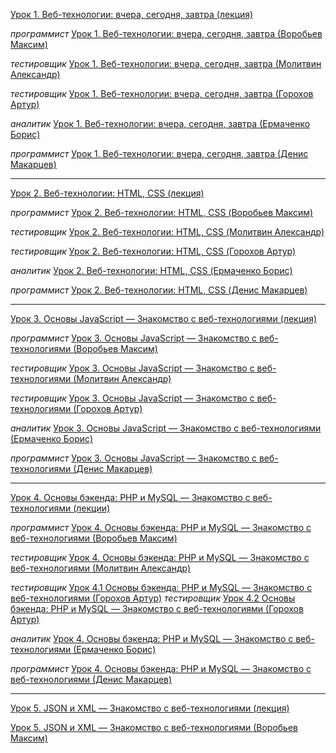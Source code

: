 [Урок 1. Веб-технологии: вчера, сегодня, завтра (лекция)](https://youtu.be/ekr0TCsYbg4)

_программист_ [Урок 1. Веб-технологии: вчера, сегодня, завтра (Воробьев Максим)](https://youtu.be/2zrb8gXv8_0)

_тестировщик_ [Урок 1. Веб-технологии: вчера, сегодня, завтра (Молитвин Александр)](https://youtu.be/f2CmcIuxa_o)

_тестировщик_ [Урок 1. Веб-технологии: вчера, сегодня, завтра (Горохов Артур)](https://youtu.be/lbk6qmFEAf8)

_аналитик_ [Урок 1. Веб-технологии: вчера, сегодня, завтра (Ермаченко Борис)](https://youtu.be/nl8CfEkvmws)

_программист_ [Урок 1. Веб-технологии: вчера, сегодня, завтра (Денис Макарцев)](https://youtu.be/okgM-yO-BWM)

---

[Урок 2. Веб-технологии: HTML, CSS (лекция)](https://youtu.be/ReIKpnFQ4-c)

_программист_ [Урок 2. Веб-технологии: HTML, CSS (Воробьев Максим)](https://youtu.be/SbEoFk0wohE)

_тестировщик_ [Урок 2. Веб-технологии: HTML, CSS (Молитвин Александр)](https://youtu.be/MG_Wmu3kpsI)

_тестировщик_ [Урок 2. Веб-технологии: HTML, CSS (Горохов Артур)](https://youtu.be/TBsUQR38Tbs)

_аналитик_ [Урок 2. Веб-технологии: HTML, CSS (Ермаченко Борис)](https://youtu.be/TK9g65mV6JU)

_программист_ [Урок 2. Веб-технологии: HTML, CSS (Денис Макарцев)](https://youtu.be/bIeFLgikz5M)

---

[Урок 3. Основы JavaScript — Знакомство с веб-технологиями (лекция)](https://youtu.be/ej6KLmqnvXs)

_программист_ [Урок 3. Основы JavaScript — Знакомство с веб-технологиями (Воробьев Максим)](https://youtu.be/JyHMUkRSwR8)

_тестировщик_ [Урок 3. Основы JavaScript — Знакомство с веб-технологиями (Молитвин Александр)](https://youtu.be/P03pbUmV5Js)

_тестировщик_ [Урок 3. Основы JavaScript — Знакомство с веб-технологиями (Горохов Артур)](https://youtu.be/EhOQAyvAU2Q)

_аналитик_ [Урок 3. Основы JavaScript — Знакомство с веб-технологиями (Ермаченко Борис)](https://youtu.be/dR7ytrgDP0g)

_программист_ [Урок 3. Основы JavaScript — Знакомство с веб-технологиями (Денис Макарцев)](https://youtu.be/2pgqnzFdP44)

---

[Урок 4. Основы бэкенда: PHP и MySQL — Знакомство с веб-технологиями (лекции)](https://youtu.be/FkaXDqJtEwU)

_программист_ [Урок 4. Основы бэкенда: PHP и MySQL — Знакомство с веб-технологиями (Воробьев Максим)](https://youtu.be/xDhAWqcFtOg)

_тестировщик_ [Урок 4. Основы бэкенда: PHP и MySQL — Знакомство с веб-технологиями (Молитвин Александр)](https://youtu.be/XOT5IixCTaw)

_тестировщик_ [Урок 4.1 Основы бэкенда: PHP и MySQL — Знакомство с веб-технологиями (Горохов Артур)](https://youtu.be/Hqp5baJ6RpQ)
_тестировщик_ [Урок 4.2 Основы бэкенда: PHP и MySQL — Знакомство с веб-технологиями (Горохов Артур)](https://youtu.be/CFfaJw5pS2Q)

_аналитик_ [Урок 4. Основы бэкенда: PHP и MySQL — Знакомство с веб-технологиями (Ермаченко Борис)]()

_программист_ [Урок 4. Основы бэкенда: PHP и MySQL — Знакомство с веб-технологиями (Денис Макарцев)](https://youtu.be/abOvPG-QtQw)

---

[Урок 5. JSON и XML — Знакомство с веб-технологиями (лекция)](https://youtu.be/AQS51a9XGLk)

[Урок 5. JSON и XML — Знакомство с веб-технологиями (Воробьев Максим)](https://youtu.be/OMbNDLsgGLM)
